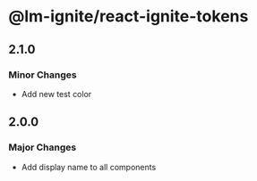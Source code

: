 # @lm-ignite/react-ignite-tokens

## 2.1.0

### Minor Changes

- Add new test color

## 2.0.0

### Major Changes

- Add display name to all components
